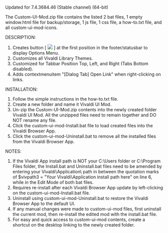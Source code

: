 Updated for 7.4.3684.46 (Stable channel) (64-bit)

The Custom-UI-Mod.zip file contains the listed 2 bat files, 1 empty window.html file for backup/storage, 1 js file, 1 css file, a how-to.txt file, and all custom-ui-mod-icons.

DESCRIPTION:
1. Creates button [ <img src="https://github.com/srazzano/Images/blob/master/options.png"/> ] at the first position in the footer/statusbar to display Options Menu.
2. Customizes all Vivaldi Library Themes.
3. Customized for Tabbar Position Top, Left, and Right (Tabs Bottom disabled).
4. Adds contextmenuitem "[Dialog Tab] Open Link" when right-clicking on links.

INSTALLATION:
1. Follow the simple instructions in the how-to.txt file.
2. Create a new folder and name it Vivaldi UI Mod.
3. Un-zip the Custom-UI-Mod.zip contents into the newly created folder Vivaldi UI Mod. All the unzipped files need to remain together and DO NOT rename any file.
4. Click the custom-ui-mod-Install.bat file to load created files into the Vivaldi Browser App.
5. Click the custom-ui-mod-Uninstall.bat to remove all the installed files from the Vivaldi Browser App.

NOTES: 
1. If the Vivaldi App install path is NOT your C:\Users folder or C:\Program Files folder, the Install.bat and Uninstall.bat files need to be amended by entering
   your Vivaldi\Application\ path in between the quotation marks of $vivpath3 = "Your Vivaldi\Application install path here" on line 6, while in the Edit Mode of both bat files.
2. Requires re-install after each Vivaldi Browser App update by left-clicking on the custom-ui-mod-Install.bat file.
3. Uninstall using custom-ui-mod-Uninstall.bat to restore the Vivaldi Browser App to the default UI.
4. If any manual changes were made to custom-ui-mod files, first uninstall the current mod, then re-install the edited mod with the install.bat file.
5. For easy and quick access to custom-ui-mod contents, create a shortcut on the desktop linking to the newly created folder.
